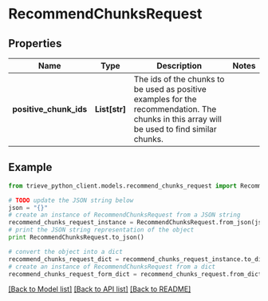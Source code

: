 # RecommendChunksRequest


## Properties

Name | Type | Description | Notes
------------ | ------------- | ------------- | -------------
**positive_chunk_ids** | **List[str]** | The ids of the chunks to be used as positive examples for the recommendation. The chunks in this array will be used to find similar chunks. | 

## Example

```python
from trieve_python_client.models.recommend_chunks_request import RecommendChunksRequest

# TODO update the JSON string below
json = "{}"
# create an instance of RecommendChunksRequest from a JSON string
recommend_chunks_request_instance = RecommendChunksRequest.from_json(json)
# print the JSON string representation of the object
print RecommendChunksRequest.to_json()

# convert the object into a dict
recommend_chunks_request_dict = recommend_chunks_request_instance.to_dict()
# create an instance of RecommendChunksRequest from a dict
recommend_chunks_request_form_dict = recommend_chunks_request.from_dict(recommend_chunks_request_dict)
```
[[Back to Model list]](../README.md#documentation-for-models) [[Back to API list]](../README.md#documentation-for-api-endpoints) [[Back to README]](../README.md)


